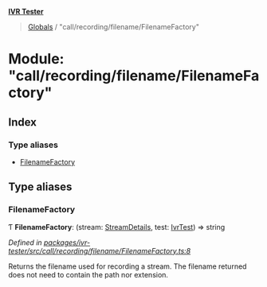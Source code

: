 **[IVR Tester](../README.md)**

> [Globals](../README.md) / "call/recording/filename/FilenameFactory"

# Module: "call/recording/filename/FilenameFactory"

## Index

### Type aliases

* [FilenameFactory](_call_recording_filename_filenamefactory_.md#filenamefactory)

## Type aliases

### FilenameFactory

Ƭ  **FilenameFactory**: (stream: [StreamDetails](../interfaces/_call_recording_mediastreamrecorder_.streamdetails.md), test: [IvrTest](../interfaces/_testing_test_ivrtest_.ivrtest.md)) => string

*Defined in [packages/ivr-tester/src/call/recording/filename/FilenameFactory.ts:8](https://github.com/SketchingDev/ivr-tester/blob/437ae33/packages/ivr-tester/src/call/recording/filename/FilenameFactory.ts#L8)*

Returns the filename used for recording a stream. The filename returned does not
need to contain the path nor extension.
